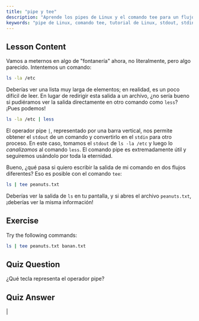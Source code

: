 ```yaml
---
title: "pipe y tee"
description: "Aprende los pipes de Linux y el comando tee para un flujo de datos eficiente en la línea de comandos. Comprende stdout, stdin y la salida de archivos. ¡Mejora tus habilidades en Linux!"
keywords: "pipe de Linux, comando tee, tutorial de Linux, stdout, stdin, Linux para principiantes, línea de comandos, guía de Linux"
---
```


## Lesson Content

Vamos a meternos en algo de "fontanería" ahora, no literalmente, pero algo parecido. Intentemos un comando:

```bash
ls -la /etc
```

Deberías ver una lista muy larga de elementos; en realidad, es un poco difícil de leer. En lugar de redirigir esta salida a un archivo, ¿no sería bueno si pudiéramos ver la salida directamente en otro comando como `less`? ¡Pues podemos!

```bash
ls -la /etc | less
```

El operador pipe `|`, representado por una barra vertical, nos permite obtener el `stdout` de un comando y convertirlo en el `stdin` para otro proceso. En este caso, tomamos el `stdout` de `ls -la /etc` y luego lo _canalizamos_ al comando `less`. El comando pipe es extremadamente útil y seguiremos usándolo por toda la eternidad.

Bueno, ¿qué pasa si quiero escribir la salida de mi comando en dos flujos diferentes? Eso es posible con el comando `tee`:

```bash
ls | tee peanuts.txt
```

Deberías ver la salida de `ls` en tu pantalla, y si abres el archivo `peanuts.txt`, ¡deberías ver la misma información!

## Exercise

Try the following commands:

```bash
ls | tee peanuts.txt banan.txt
```

## Quiz Question

¿Qué tecla representa el operador pipe?

## Quiz Answer

|
